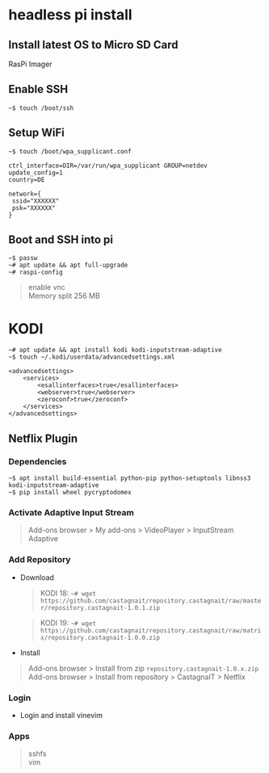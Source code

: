 # headless pi install
 
 ## Install latest OS to Micro SD Card
 RasPi Imager
 
 ## Enable SSH
 `~$ touch /boot/ssh`
 
 ## Setup WiFi
`~$ touch /boot/wpa_supplicant.conf`
```
ctrl_interface=DIR=/var/run/wpa_supplicant GROUP=netdev
update_config=1
country=DE

network={
 ssid="XXXXXX"
 psk="XXXXXX"
}
```
 
## Boot and SSH into pi
`~$ passw`  
`~# apt update && apt full-upgrade`  
`~# raspi-config`  
  > enable vnc  
  > Memory split 256 MB


# KODI

`~# apt update && apt install kodi kodi-inputstream-adaptive`  
`~$ touch ~/.kodi/userdata/advancedsettings.xml`
```
<advancedsettings>
    <services>
        <esallinterfaces>true</esallinterfaces>
        <webserver>true</webserver>
        <zeroconf>true</zeroconf>
    </services>
</advancedsettings>
```

## Netflix Plugin  
### Dependencies
`~$ apt install build-essential python-pip python-setuptools libnss3 kodi-inputstream-adaptive`  
`~$ pip install wheel pycryptodomex`

### Activate Adaptive Input Stream
> Add-ons browser > My add-ons > VideoPlayer > InputStream Adaptive

### Add Repository
* Download
  
  > KODI 18: `~# wget https://github.com/castagnait/repository.castagnait/raw/master/repository.castagnait-1.0.1.zip`  
  
  > KODI 19: `~# wget https://github.com/castagnait/repository.castagnait/raw/matrix/repository.castagnait-1.0.0.zip`

* Install
> Add-ons browser > Install from zip `repository.castagnait-1.0.x.zip`  
> Add-ons browser > Install from repository > CastagnaIT > Netflix

### Login
* Login and install vinevim


### Apps
> sshfs  
> vim
